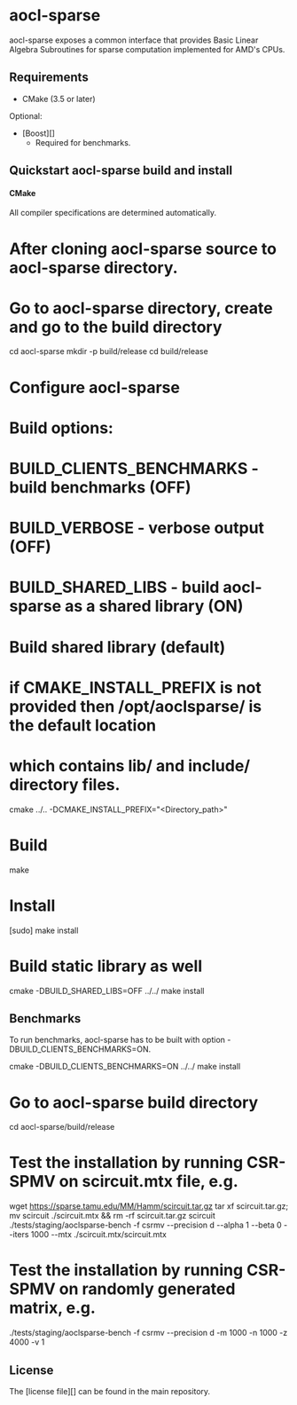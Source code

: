 # aocl-sparse
aocl-sparse exposes a common interface that provides Basic Linear Algebra Subroutines for sparse computation implemented for AMD's CPUs.

## Requirements
* CMake (3.5 or later)

Optional:
* [Boost][]
  * Required for benchmarks.

## Quickstart aocl-sparse build and install

#### CMake
All compiler specifications are determined automatically. 

# After cloning aocl-sparse source to aocl-sparse directory.
# Go to aocl-sparse directory, create and go to the build directory
cd aocl-sparse 
mkdir -p build/release 
cd build/release

# Configure aocl-sparse
# Build options:
#   BUILD_CLIENTS_BENCHMARKS - build benchmarks (OFF)
#   BUILD_VERBOSE            - verbose output (OFF)
#   BUILD_SHARED_LIBS        - build aocl-sparse as a shared library (ON)

# Build shared library (default)
# if CMAKE_INSTALL_PREFIX is not provided then /opt/aoclsparse/ is the default location
# which contains lib/ and include/ directory files.
cmake ../.. -DCMAKE_INSTALL_PREFIX="<Directory_path>"

# Build
make

# Install
[sudo] make install

# Build static library as well
cmake -DBUILD_SHARED_LIBS=OFF ../../
make install

## Benchmarks
To run benchmarks, aocl-sparse has to be built with option -DBUILD_CLIENTS_BENCHMARKS=ON.

cmake -DBUILD_CLIENTS_BENCHMARKS=ON ../../
make install

# Go to aocl-sparse build directory
cd aocl-sparse/build/release

# Test the installation by running CSR-SPMV on scircuit.mtx file, e.g.
wget https://sparse.tamu.edu/MM/Hamm/scircuit.tar.gz
tar xf scircuit.tar.gz; mv scircuit ./scircuit.mtx && rm -rf scircuit.tar.gz scircuit
./tests/staging/aoclsparse-bench -f csrmv --precision d --alpha 1 --beta 0 --iters 1000 --mtx ./scircuit.mtx/scircuit.mtx

# Test the installation by running CSR-SPMV on randomly generated matrix, e.g.
./tests/staging/aoclsparse-bench -f csrmv --precision d -m 1000 -n 1000 -z 4000 -v 1

## License
The [license file][] can be found in the main repository.
